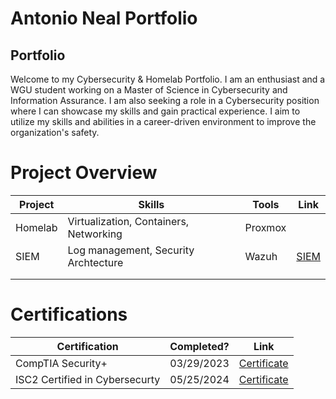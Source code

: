 # Antonio Neal Portfolio

## Portfolio

Welcome to my Cybersecurity & Homelab Portfolio. I am an enthusiast and a WGU student working on a Master of Science in Cybersecurity and Information Assurance. I am also seeking a role in a Cybersecurity position where I can showcase my skills and gain practical experience. I aim to utilize my skills and abilities in a career-driven environment to improve the organization's safety.    


# Project Overview 
|     Project     |                 Skills                    |     Tools       |      Link       |
| --------------- | ----------------------------------------  | --------------- | --------------- |
|     Homelab     | Virtualization, Containers, Networking    |      Proxmox    |                 |
|      SIEM       | Log management, Security Archtecture      |      Wazuh      |  <a href="[https://google.com]https://github.com/iMentorYT/SIEM/tree/main">SIEM</a>   |
|                 |                                           |                 |                 |
|                 |                                           |                 |                 |


# Certifications 

|     Certification              |               Completed?               |                                         Link                                             |
| --------------------           | -------------------------------------- | -----------------------------------------------------------------------------------------| 
| CompTIA Security+              |                03/29/2023              | [Certificate](https://www.credly.com/badges/43bb28f0-9053-4463-b956-09a047c937f3)        |
| ISC2 Certified in Cybersecurty |                05/25/2024              | [Certificate](https://www.credly.com/badges/0e069288-a72d-41e6-bd0a-b773549da9b2)        |


<!---
bigneal007/bigneal007 is a ✨ special ✨ repository because its `README.md` (this file) appears on your GitHub profile.
You can click the Preview link to take a look at your changes.
--->
